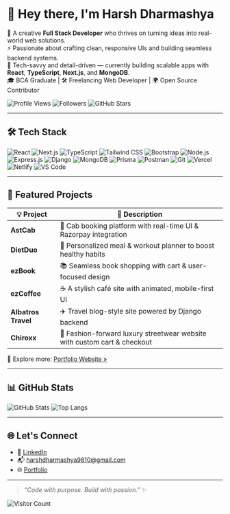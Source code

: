 # 👋 Hey there, I'm Harsh Dharmashya

🚀 A creative **Full Stack Developer** who thrives on turning ideas into real-world web solutions.  
⚡ Passionate about crafting clean, responsive UIs and building seamless backend systems.  
🎯 Tech-savvy and detail-driven — currently building scalable apps with **React**, **TypeScript**, **Next.js**, and **MongoDB**.  
🎓 BCA Graduate | 🛠️ Freelancing Web Developer | 🌍 Open Source Contributor

![Profile Views](https://komarev.com/ghpvc/?username=harshdharmashya&label=Profile%20views&color=0e75b6&style=flat)
![Followers](https://img.shields.io/github/followers/harshdharmashya?label=Followers&style=social)
![GitHub Stars](https://img.shields.io/github/stars/harshdharmashya?style=social)

---

## 🛠️ Tech Stack

![React](https://img.shields.io/badge/React-20232A?style=for-the-badge&logo=react&logoColor=61DAFB)
![Next.js](https://img.shields.io/badge/Next.js-black?style=for-the-badge&logo=next.js&logoColor=white)
![TypeScript](https://img.shields.io/badge/TypeScript-007ACC?style=for-the-badge&logo=typescript&logoColor=white)
![Tailwind CSS](https://img.shields.io/badge/Tailwind_CSS-38B2AC?style=for-the-badge&logo=tailwind-css&logoColor=white)
![Bootstrap](https://img.shields.io/badge/Bootstrap-563D7C?style=for-the-badge&logo=bootstrap&logoColor=white)
![Node.js](https://img.shields.io/badge/Node.js-339933?style=for-the-badge&logo=nodedotjs&logoColor=white)
![Express.js](https://img.shields.io/badge/Express.js-000000?style=for-the-badge&logo=express&logoColor=white)
![Django](https://img.shields.io/badge/Django-092E20?style=for-the-badge&logo=django&logoColor=white)
![MongoDB](https://img.shields.io/badge/MongoDB-4EA94B?style=for-the-badge&logo=mongodb&logoColor=white)
![Prisma](https://img.shields.io/badge/Prisma-3982CE?style=for-the-badge&logo=prisma&logoColor=white)
![Postman](https://img.shields.io/badge/Postman-FF6C37?style=for-the-badge&logo=postman&logoColor=white)
![Git](https://img.shields.io/badge/Git-F05032?style=for-the-badge&logo=git&logoColor=white)
![Vercel](https://img.shields.io/badge/Vercel-000000?style=for-the-badge&logo=vercel&logoColor=white)
![Netlify](https://img.shields.io/badge/Netlify-00C7B7?style=for-the-badge&logo=netlify&logoColor=white)
![VS Code](https://img.shields.io/badge/VS%20Code-007ACC?style=for-the-badge&logo=visual-studio-code&logoColor=white)

---

## 🚀 Featured Projects

| 💡 Project | 🌟 Description |
|-----------|----------------|
| **AstCab** | 🚖 Cab booking platform with real-time UI & Razorpay integration |
| **DietDuo** | 🥗 Personalized meal & workout planner to boost healthy habits |
| **ezBook** | 📚 Seamless book shopping with cart & user-focused design |
| **ezCoffee** | ☕ A stylish café site with animated, mobile-first UI |
| **Albatros Travel** | ✈️ Travel blog-style site powered by Django backend |
| **Chiroxx** | 👕 Fashion-forward luxury streetwear website with custom cart & checkout |

🎯 Explore more: [Portfolio Website »](https://portfolio-3e361.web.app)

---

## 📊 GitHub Stats

![GitHub Stats](https://github-readme-stats.vercel.app/api?username=harshdharmashya&show_icons=true&theme=tokyonight&count_private=true)
![Top Langs](https://github-readme-stats.vercel.app/api/top-langs/?username=harshdharmashya&layout=compact&theme=tokyonight)

---

## 🌐 Let's Connect

- 💼 [LinkedIn](https://www.linkedin.com/in/harsh-dharmashya-859922287/)
- 📬 harshdharmashya9810@gmail.com  
- 🌐 [Portfolio](https://portfolio-3e361.web.app)

---

> _“Code with purpose. Build with passion.”_ ✨

![Visitor Count](https://profile-counter.glitch.me/harshdharmashya/count.svg)
